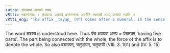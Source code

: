 ```yaml
---
sutra: संख्याया अवयवे तयप्
vRtti: तदस्येत्येव । संख्याया अवयवे वर्त्तमानाया अस्येति षष्ठ्यर्थे तयप् प्रत्ययो भवति ॥
vRtti_eng: "The affix _tayap_ (तय) comes after a numeral, in the sense of "that whereof the parts are so many"."
---
```

The word तदस्य is understood here. Thus पंच अवयवा अस्य = पंचतयम् 'having five parts'. The part being connected with the whole, the force of the affix is to denote the whole. So also दशतयम्, चतुष्टयम्, चतुष्टयी (VIII. 3. 101) and (IV. 5. 15)  
